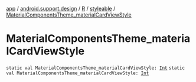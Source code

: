 [app](../../../index.md) / [android.support.design](../../index.md) / [R](../index.md) / [styleable](index.md) / [MaterialComponentsTheme_materialCardViewStyle](./-material-components-theme_material-card-view-style.md)

# MaterialComponentsTheme_materialCardViewStyle

`static val MaterialComponentsTheme_materialCardViewStyle: `[`Int`](https://kotlinlang.org/api/latest/jvm/stdlib/kotlin/-int/index.html)
`static val MaterialComponentsTheme_materialCardViewStyle: `[`Int`](https://kotlinlang.org/api/latest/jvm/stdlib/kotlin/-int/index.html)